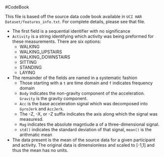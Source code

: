 #CodeBook

This file is based off the source data code book available in `UCI HAR Dataset/features_info.txt`. For complete details, please see that file.

* The first field is a sequential identifier with no significance
* `Activity` is a string identifying which activity was being preformed for these measurements. There are six options:
	* WALKING 
	* WALKING_UPSTAIRS 
	* WALKING_DOWNSTAIRS 
	* SITTING 
	* STANDING 
	* LAYING
* The remainder of the fields are named in a systematic fashion
	* Those starting with a `t` are time domain and `f` indicates frequency domain
	* `Body` indicates the non-gravity component of the acceleration. `Gravity` is the gravity component.
	* `Acc` is the base acceleration signal which was decomposed into `GyroJerk` and `AccJerk`. 
	* The -Z, -X, or -Z suffix indicates the axis along which the signal was measuresd.
	* `Mag` indicates the absolute magntiude a of a three-dimensional signal.
	* `std()` indicates the standard deviation of that signal, `mean()` is the arithmatic mean
* The data present is the mean of the source data for a given participant and activity. The original data is dimensionless and scaled to [-1,1] and thus the mean has no units.
